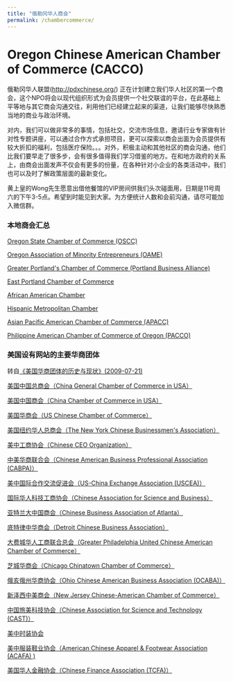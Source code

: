 ```yaml
---
title: "俄勒冈华人商会"
permalink: /chambercommerce/
---
```


# Oregon Chinese American Chamber of Commerce (CACCO)

俄勒冈华人联盟(http://pdxchinese.org/) 正在计划建立我们华人社区的第一个商会，这个NPO将会以现代组织形式为会员提供一个社交联谊的平台，在此基础上平等地与其它商会沟通交往，利用他们已经建立起来的渠道，让我们能够尽快熟悉当地的商业与政治环境。

对内，我们可以做非常多的事情，包括社交，交流市场信息，邀请行业专家做有针对性专题讲座，可以通过合作方式承担项目，更可以探索以商会出面为会员提供有较大折扣的福利，包括医疗保险。。。对外，积极主动和其他社区的商会沟通，他们比我们要早走了很多步，会有很多值得我们学习借鉴的地方。在和地方政府的关系上，由商会出面发声不仅会有更多的份量，在各种针对小企业的各类活动中，我们也可以及时了解政策层面的最新变化。

黄上皇的Wong先生愿意出借他餐馆的VIP房间供我们头次碰面用，日期是11号周六的下午3-5点。希望到时能见到大家。为方便统计人数和会前沟通，请尽可能加入微信群。

### 本地商会汇总

[Oregon State Chamber of Commerce (OSCC)](http://oregonchamber.org/)

[Oregon Association of Minority Entrepreneurs (OAME)](http://www.oame.org/)

[Greater Portland's Chamber of Commerce (Portland Business Alliance)](https://portlandalliance.com/)

[East Portland Chamber of Commerce](https://eastportlandchamberofcommerce.com/)

[African American Chamber](http://blackchamber.info/)

[Hispanic Metropolitan Chamber](http://hmccoregon.com/)

[Asian Pacific American Chamber of Commerce (APACC)](https://www.facebook.com/weareapacc/?ref=page_internal)

[Philippine American Chamber of Commerce of Oregon (PACCO)](http://www.pacco.org/)

### 美国设有网站的主要华商团体

转自[《美国华商团体的历史与现状》(2009-07-21)](http://www.how2usa.com/?eid=100064&action=detail&id=512917990)

[美国中国总商会（China General Chamber of Commerce in USA）](http://www.cgccusa.org)

[美国中国商会（China Chamber of Commerce in USA）](http://www.usccoc.org)

[美国华商会（US Chinese Chamber of Commerce）](http://www.usccc.net)

[美国纽约华人总商会（The New York Chinese Businessmen's Association）](http://www.nycba.us)

[美中工商协会（Chinese CEO Organization）](http://www.chineseceo.com)

[中美华商联合会（Chinese American Business Professional Association (CABPA)）](http://www.cabpa.org)

[美中国际合作交流促进会（US-China Exchange Association (USCEA)）](http://www.usachina.org)

[国际华人科技工商协会（Chinese Association for Science and Business）](http://www.casbi.org)

[亚特兰大中国商会（Chinese Business Association of Atlanta）](http://www.cbaaonline.org)

[底特律中华商会（Detroit Chinese Business Association）](http://www.dcba.com)

[大费城华人工商联合总会（Greater Philadelphia United Chinese American Chamber of Commerce）](http://www.gpucacc.uni.cc)

[芝城华商会（Chicago Chinatown Chamber of Commerce）](http://www.chicagochinatown.org)

[俄亥俄州华商协会（Ohio Chinese American Business Association (OCABA)）](http://www.ocaba.org)

[新泽西中美商会（New Jersey Chinese-American Chamber of Commerce）](http://www.njcacc.org)

[中国旅美科技协会（Chinese Association for Science and Technology (CAST)）](http://www.castusa.org)

[美中时装协会](http://www.safashion.net)

[美中服装鞋业协会（American Chinese Apparel & Footwear Association (ACAFA) )](http://www.acafa.org)

[美国华人金融协会（Chinese Finance Association (TCFA)）](http://www.aimhi.com/VC/tcfa)
